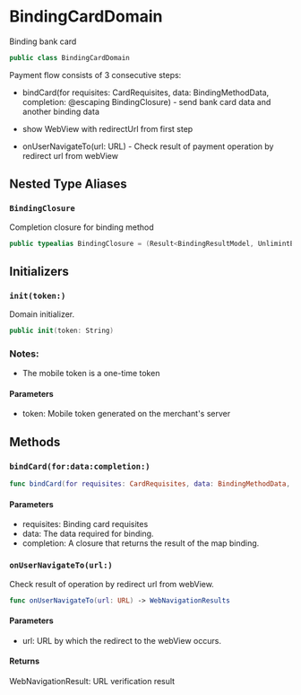 # BindingCardDomain

Binding bank card

``` swift
public class BindingCardDomain
```

Payment flow consists of 3 consecutive steps:

  - bindCard(for requisites: CardRequisites, data: BindingMethodData, completion: @escaping BindingClosure) - send bank card data and another binding data

  - show WebView with redirectUrl from first step

  - onUserNavigateTo(url: URL) - Check result of payment operation by redirect url from webView

## Nested Type Aliases

### `BindingClosure`

Completion closure for binding method

``` swift
public typealias BindingClosure = (Result<BindingResultModel, UnlimintErrors>) -> Void
```

## Initializers

### `init(token:)`

Domain initializer.

``` swift
public init(token: String)
```

### Notes:

  - The mobile token is a one-time token

#### Parameters

  - token: Mobile token generated on the merchant's server

## Methods

### `bindCard(for:data:completion:)`

``` swift
func bindCard(for requisites: CardRequisites, data: BindingMethodData, completion: @escaping BindingClosure)
```

> 

#### Parameters

  - requisites: Binding card requisites
  - data: The data required for binding.
  - completion: A closure that returns the result of the map binding.

### `onUserNavigateTo(url:)`

Check result of operation by redirect url from webView.

``` swift
func onUserNavigateTo(url: URL) -> WebNavigationResults
```

#### Parameters

  - url: URL by which the redirect to the webView occurs.

#### Returns

WebNavigationResult:​ URL verification result
